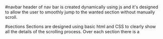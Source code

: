 #navbar
header of nav bar is created dynamically using js and it's designed to allow the user to smoothly jump to the wanted section without manually scroll.

#sections
Sections are designed using basic html and CSS to clearly show all the details of the scrolling process.
Over each section there is a <datalist> tag where the user can freindly add the desired nav-bar item that indicates the section.Therefore, it can be used easily by anyone even if they're not into coding. 
